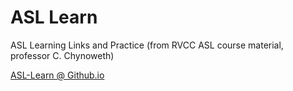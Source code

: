 # ASL Learn
ASL Learning Links and Practice
(from RVCC ASL course material, professor C. Chynoweth)

[ASL-Learn @ Github.io](https://dcrep.github.io/asl-101_learn/)